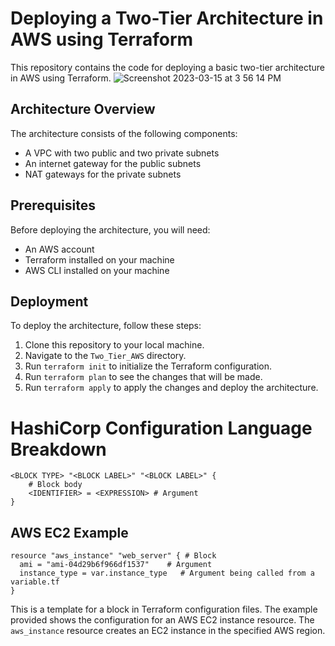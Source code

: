 # Deploying a Two-Tier Architecture in AWS using Terraform

This repository contains the code for deploying a basic two-tier architecture in AWS using Terraform.
![Screenshot 2023-03-15 at 3 56 14 PM](https://user-images.githubusercontent.com/111945210/225427715-579224dd-07ea-49a3-9887-8f3833fc8231.png)



## Architecture Overview

The architecture consists of the following components:

- A VPC with two public and two private subnets
- An internet gateway for the public subnets
- NAT gateways for the private subnets

## Prerequisites

Before deploying the architecture, you will need:

- An AWS account
- Terraform installed on your machine
- AWS CLI installed on your machine

## Deployment

To deploy the architecture, follow these steps:

1. Clone this repository to your local machine.
2. Navigate to the `Two_Tier_AWS` directory.
3. Run `terraform init` to initialize the Terraform configuration.
4. Run `terraform plan` to see the changes that will be made.
5. Run `terraform apply` to apply the changes and deploy the architecture.

# HashiCorp Configuration Language Breakdown

```
<BLOCK TYPE> "<BLOCK LABEL>" "<BLOCK LABEL>" {
    # Block body
    <IDENTIFIER> = <EXPRESSION> # Argument
}

```

## AWS EC2 Example

```
resource "aws_instance" "web_server" { # Block
  ami = "ami-04d29b6f966df1537"    # Argument
  instance_type = var.instance_type   # Argument being called from a variable.tf
}

```

This is a template for a block in Terraform configuration files. The example provided shows the configuration for an AWS EC2 instance resource. The `aws_instance` resource creates an EC2 instance in the specified AWS region.

